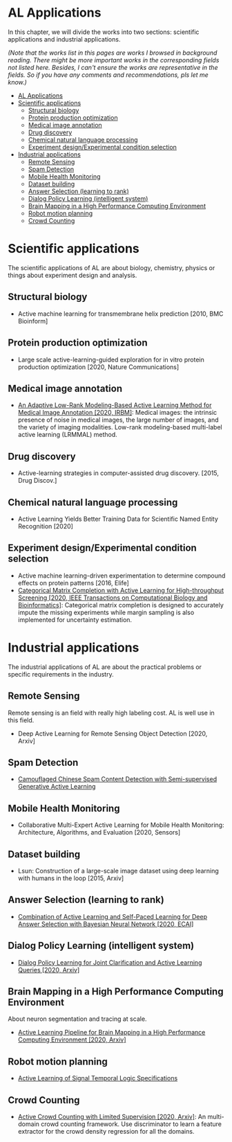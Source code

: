 # AL Applications

In this chapter, we will divide the works into two sections: scientific applications and industrial applications.

*(Note that the works list in this pages are works I browsed in background reading. 
There might be more important works in the corresponding fields not listed here.
Besides, I can't ensure the works are representative in the fields.
So if you have any comments and recommendations, pls let me know.)*

- [AL Applications](#al-applications)
- [Scientific applications](#scientific-applications)
  - [Structural biology](#structural-biology)
  - [Protein production optimization](#protein-production-optimization)
  - [Medical image annotation](#medical-image-annotation)
  - [Drug discovery](#drug-discovery)
  - [Chemical natural language processing](#chemical-natural-language-processing)
  - [Experiment design/Experimental condition selection](#experiment-designexperimental-condition-selection)
- [Industrial applications](#industrial-applications)
  - [Remote Sensing](#remote-sensing)
  - [Spam Detection](#spam-detection)
  - [Mobile Health Monitoring](#mobile-health-monitoring)
  - [Dataset building](#dataset-building)
  - [Answer Selection (learning to rank)](#answer-selection-learning-to-rank)
  - [Dialog Policy Learning (intelligent system)](#dialog-policy-learning-intelligent-system)
  - [Brain Mapping in a High Performance Computing Environment](#brain-mapping-in-a-high-performance-computing-environment)
  - [Robot motion planning](#robot-motion-planning)
  - [Crowd Counting](#crowd-counting)

# Scientific applications 

The scientific applications of AL are about biology, chemistry, physics or things about experiment design and analysis.

## Structural biology

- Active machine learning for transmembrane helix prediction [2010, BMC Bioinform]

## Protein production optimization

- Large scale active-learning-guided exploration for in vitro protein production optimization [2020, Nature Communications]

## Medical image annotation

- [An Adaptive Low-Rank Modeling-Based Active Learning Method for Medical Image Annotation [2020, IRBM]](https://www.sciencedirect.com/science/article/pii/S1959031820301056): Medical images: the intrinsic presence of noise in medical images, the large number of images, and the variety of imaging modalities. Low-rank modeling-based multi-label active learning (LRMMAL) method.

## Drug discovery

- Active-learning strategies in computer-assisted drug discovery. [2015, Drug Discov.]

## Chemical natural language processing

- Active Learning Yields Better Training Data for Scientific Named Entity Recognition [2020]

## Experiment design/Experimental condition selection

- Active machine learning-driven experimentation to determine compound effects on protein patterns [2016, Elife]
- [Categorical Matrix Completion with Active Learning for High-throughput Screening [2020, IEEE Transactions on Computational Biology and Bioinformatics]](https://ieeexplore.ieee.org/stamp/stamp.jsp?tp=&arnumber=9043585): Categorical matrix completion is designed to accurately impute the missing experiments while margin sampling is also implemented for uncertainty estimation.


# Industrial applications

The industrial applications of AL are about the practical problems or specific requirements in the industry.

## Remote Sensing 

Remote sensing is an field with really high labeling cost.
AL is well use in this field.

- Deep Active Learning for Remote Sensing Object Detection [2020, Arxiv]

## Spam Detection

- [Camouflaged Chinese Spam Content Detection with Semi-supervised Generative Active Learning](https://www.aclweb.org/anthology/2020.acl-main.279.pdf)

## Mobile Health Monitoring

- Collaborative Multi-Expert Active Learning for Mobile Health Monitoring: Architecture, Algorithms, and Evaluation [2020, Sensors]

## Dataset building

- Lsun: Construction of a large-scale image dataset using deep learning with humans in the loop [2015, Arxiv]

## Answer Selection (learning to rank)

- [Combination of Active Learning and Self-Paced Learning for Deep Answer Selection with Bayesian Neural Network [2020, ECAI]](http://ecai2020.eu/papers/449_paper.pdf)

## Dialog Policy Learning (intelligent system)

- [Dialog Policy Learning for Joint Clarification and Active Learning Queries [2020, Arxiv]](https://arxiv.org/pdf/2006.05456.pdf)

## Brain Mapping in a High Performance Computing Environment

About neuron segmentation and tracing at scale.
- [Active Learning Pipeline for Brain Mapping in a High Performance Computing Environment [2020, Arxiv]](https://arxiv.org/pdf/2006.14684.pdf)

## Robot motion planning

- [Active Learning of Signal Temporal Logic Specifications](https://people.kth.se/~linard/publications/active_learn_stl.pdf)

## Crowd Counting

- [Active Crowd Counting with Limited Supervision [2020, Arxiv]](https://arxiv.org/abs/2007.06334): An multi-domain crowd counting framework. Use discriminator to learn a feature extractor for the crowd density regression for all the domains.